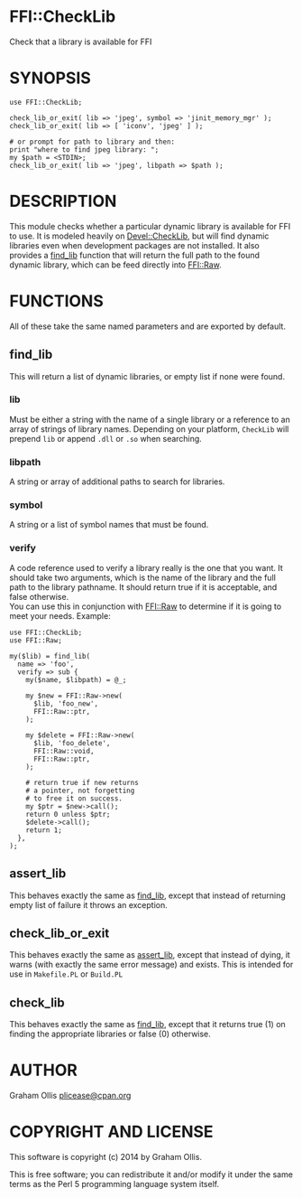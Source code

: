 # FFI::CheckLib

Check that a library is available for FFI

# SYNOPSIS

    use FFI::CheckLib;
    
    check_lib_or_exit( lib => 'jpeg', symbol => 'jinit_memory_mgr' );
    check_lib_or_exit( lib => [ 'iconv', 'jpeg' ] );
    
    # or prompt for path to library and then:
    print "where to find jpeg library: ";
    my $path = <STDIN>;
    check_lib_or_exit( lib => 'jpeg', libpath => $path );

# DESCRIPTION

This module checks whether a particular dynamic library is available for FFI to use.
It is modeled heavily on [Devel::CheckLib](https://metacpan.org/pod/Devel::CheckLib), but will find dynamic libraries
even when development packages are not installed.  It also provides a 
[find\_lib](https://metacpan.org/pod/FFI::CheckLib#find_lib) function that will return the full path to
the found dynamic library, which can be feed directly into [FFI::Raw](https://metacpan.org/pod/FFI::Raw).

# FUNCTIONS

All of these take the same named parameters and are exported by default.

## find\_lib

This will return a list of dynamic libraries, or empty list if none were found.

### lib

Must be either a string with the name of a single library or a reference to an array
of strings of library names.  Depending on your platform, `CheckLib` will prepend
`lib` or append `.dll` or `.so` when searching.

### libpath

A string or array of additional paths to search for libraries.

### symbol

A string or a list of symbol names that must be found.

### verify

A code reference used to verify a library really is the one that you want.  It 
should take two arguments, which is the name of the library and the full path to the
library pathname.  It should return true if it is acceptable, and false otherwise.  
You can use this in conjunction with [FFI::Raw](https://metacpan.org/pod/FFI::Raw) to determine if it is going to meet
your needs.  Example:

    use FFI::CheckLib;
    use FFI::Raw;
    
    my($lib) = find_lib(
      name => 'foo',
      verify => sub {
        my($name, $libpath) = @_;
        
        my $new = FFI::Raw->new(
          $lib, 'foo_new',
          FFI::Raw::ptr,
        );
        
        my $delete = FFI::Raw->new(
          $lib, 'foo_delete',
          FFI::Raw::void,
          FFI::Raw::ptr,
        );
        
        # return true if new returns
        # a pointer, not forgetting
        # to free it on success.
        my $ptr = $new->call();
        return 0 unless $ptr;
        $delete->call();
        return 1;
      },
    );

## assert\_lib

This behaves exactly the same as [find\_lib](https://metacpan.org/pod/FFI::CheckLib#find_lib),
except that instead of returning empty list of failure it throws
an exception.

## check\_lib\_or\_exit

This behaves exactly the same as [assert\_lib](https://metacpan.org/pod/FFI::CheckLib#assert_lib),
except that instead of dying, it warns (with exactly the same error message)
and exists.  This is intended for use in `Makefile.PL` or `Build.PL`

## check\_lib

This behaves exactly the same as [find\_lib](https://metacpan.org/pod/FFI::CheckLib#find_lib), except that
it returns true (1) on finding the appropriate libraries or false (0) otherwise.

# AUTHOR

Graham Ollis <plicease@cpan.org>

# COPYRIGHT AND LICENSE

This software is copyright (c) 2014 by Graham Ollis.

This is free software; you can redistribute it and/or modify it under
the same terms as the Perl 5 programming language system itself.
